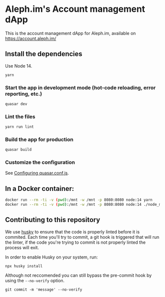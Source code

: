 # Aleph.im's Account management dApp 

This is the account management dApp for Aleph.im, available on https://account.aleph.im/

## Install the dependencies

Use Node 14.

```bash
yarn
```

### Start the app in development mode (hot-code reloading, error reporting, etc.)
```bash
quasar dev
```

### Lint the files
```bash
yarn run lint
```

### Build the app for production
```bash
quasar build
```

### Customize the configuration
See [Configuring quasar.conf.js](https://quasar.dev/quasar-cli/quasar-conf-js).

## In a Docker container:

```bash
docker run --rm -ti -v (pwd):/mnt -w /mnt -p 8080:8080 node:14 yarn
docker run --rm -ti -v (pwd):/mnt -w /mnt -p 8080:8080 node:14 ./node_modules/@quasar/app/bin/quasar dev
```

## Contributing to this repository

We use [husky](https://typicode.github.io/husky/) to ensure that the code is properly linted before it is commited. Each time you'll try to commit, a git hook is triggered that will run the linter, if the code you're trying to commit is not properly linted the process will exit. 

In order to enable Husky on your system, run:
```shell
npx husky install
```

Although not reccomended you can still bypass the pre-commit hook by using the `--no-verify` option.
```shell
git commit -m 'message' --no-verify
```
